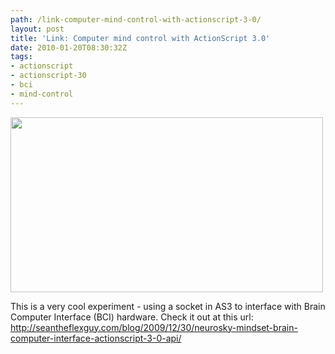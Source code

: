 ```yaml
---
path: /link-computer-mind-control-with-actionscript-3-0/
layout: post
title: 'Link: Computer mind control with ActionScript 3.0'
date: 2010-01-20T08:30:32Z
tags:
- actionscript
- actionscript-30
- bci
- mind-control
---
```


<a href="http://seantheflexguy.com/blog/2009/12/30/neurosky-mindset-brain-computer-interface-actionscript-3-0-api/" target="_blank"><img class="alignnone size-full wp-image-1125" title="Mind control" src="http://uploads.psyked.co.uk/2010/01/mind-control.jpg" alt="" width="500" height="280" /></a>

This is a very cool experiment - using a socket in AS3 to interface with Brain Computer Interface (BCI) hardware. Check it out at this url: <a href="http://seantheflexguy.com/blog/2009/12/30/neurosky-mindset-brain-computer-interface-actionscript-3-0-api/">http://seantheflexguy.com/blog/2009/12/30/neurosky-mindset-brain-computer-interface-actionscript-3-0-api/</a>